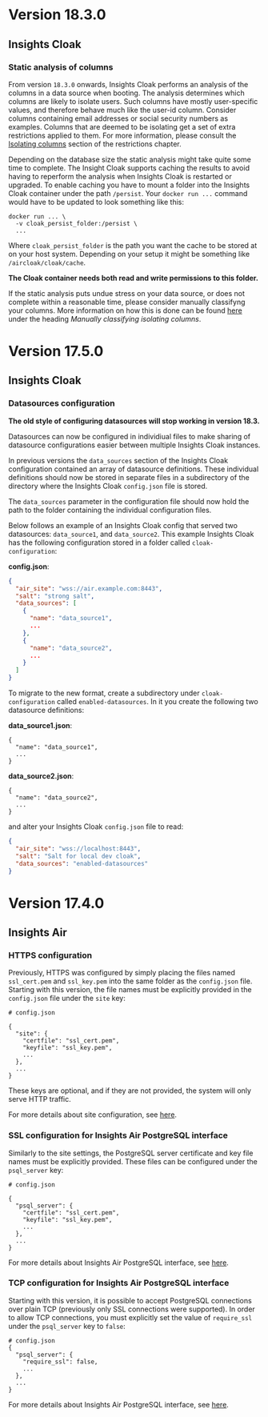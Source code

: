 # Version 18.3.0

## Insights Cloak

### Static analysis of columns

From version `18.3.0` onwards, Insights Cloak performs an analysis of the columns in a data source when booting.
The analysis determines which columns are likely to isolate users.
Such columns have mostly user-specific values, and therefore behave much like the user-id column. Consider columns containing email addresses or social security numbers as examples.
Columns that are deemed to be isolating get a set of extra restrictions applied to them.
For more information, please consult the [Isolating columns](/sql/restrictions.md#isolating-columns)
section of the restrictions chapter.

Depending on the database size the static analysis might take quite some time to complete. The Insight Cloak
supports caching the results to avoid having to reperform the analysis when Insights Cloak is restarted or upgraded.
To enable caching you have to mount a folder into the Insights Cloak container under the path `/persist`.
Your `docker run ...` command would have to be updated to look something like this:

```
docker run ... \
  -v cloak_persist_folder:/persist \
  ...
```

Where `cloak_persist_folder` is the path you want the cache to be stored at on your host system.
Depending on your setup it might be something like `/aircloak/cloak/cache`.

__The Cloak container needs both read and write permissions to this folder.__

If the static analysis puts undue stress on your data source, or does not complete within a reasonable time, please
consider manually classifyng your columns. More information on how this is done can be found
[here](configuration.md#insights-cloak-configuration) under the heading _Manually classifying isolating columns_.

# Version 17.5.0

## Insights Cloak

### Datasources configuration

__The old style of configuring datasources will stop working in version 18.3.__

Datasources can now be configured in individiual files to make sharing of datasource configurations easier
between multiple Insights Cloak instances.

In previous versions the `data_sources` section of the Insights Cloak configuration contained an array of datasource
definitions. These individual definitions should now be stored in separate files in a subdirectory of the
directory where the Insights Cloak `config.json` file is stored.

The `data_sources` parameter in the configuration file should now hold the path to the folder containing the individual
configuration files.

Below follows an example of an Insights Cloak config that served two datasources: `data_source1`, and `data_source2`.
This example Insights Cloak has the following configuration stored in a folder called `cloak-configuration`:

__config.json__:

```json
{
  "air_site": "wss://air.example.com:8443",
  "salt": "strong salt",
  "data_sources": [
    {
      "name": "data_source1",
      ...
    },
    {
      "name": "data_source2",
      ...
    }
  ]
}
```

To migrate to the new format, create a subdirectory under `cloak-configuration` called `enabled-datasources`.
In it you create the following two datasource definitions:


__data_source1.json__:

```
{
  "name": "data_source1",
  ...
}
```

__data_source2.json__:
```
{
  "name": "data_source2",
  ...
}
```

and alter your Insights Cloak `config.json` file to read:

```json
{
  "air_site": "wss://localhost:8443",
  "salt": "Salt for local dev cloak",
  "data_sources": "enabled-datasources"
}
```


# Version 17.4.0

## Insights Air

### HTTPS configuration

Previously, HTTPS was configured by simply placing the files named `ssl_cert.pem` and `ssl_key.pem` into the same folder as the `config.json` file. Starting with this version, the file names must be explicitly provided in the `config.json` file under the `site` key:

```
# config.json

{
  "site": {
    "certfile": "ssl_cert.pem",
    "keyfile": "ssl_key.pem",
    ...
  },
  ...
}
```

These keys are optional, and if they are not provided, the system will only serve HTTP traffic.

For more details about site configuration, see [here](configuration.md#web-site-configuration).

### SSL configuration for Insights Air PostgreSQL interface

Similarly to the site settings, the PostgreSQL server certificate and key file names must be explicitly provided. These files can be configured under the `psql_server` key:

```
# config.json

{
  "psql_server": {
    "certfile": "ssl_cert.pem",
    "keyfile": "ssl_key.pem",
    ...
  },
  ...
}
```

For more details about Insights Air PostgreSQL interface, see [here](configuration.md#insights-air-postgresql-interface-configuration).

### TCP configuration for Insights Air PostgreSQL interface

Starting with this version, it is possible to accept PostgreSQL connections over plain TCP (previously only SSL connections were supported). In order to allow TCP connections, you must explicitly set the value of `require_ssl` under the `psql_server` key to `false`:

```
# config.json
{
  "psql_server": {
    "require_ssl": false,
    ...
  },
  ...
}
```

For more details about Insights Air PostgreSQL interface, see [here](configuration.md#insights-air-postgresql-interface-configuration).
